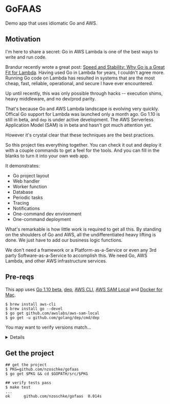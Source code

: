 # GoFAAS

Demo app that uses idiomatic Go and AWS.

## Motivation

I'm here to share a secret: Go in AWS Lambda is one of the best ways to write and run code.

Brandur recently wrote a great post: [Speed and Stability: Why Go is a Great Fit for Lambda](https://brandur.org/go-lambda). Having used Go in Lambda for years, I couldn't agree more. Running Go code on Lambda has resulted in systems that are the most cheap, fast, reliable, operational, and secure I have ever encountered.

Up until recently, this was only possible through hacks -- execution shims, heavy middleware, and no dev/prod parity.

That's because Go and AWS Lambda landscape is evolving very quickly. Offical Go support for Lambda was launched only a month ago. Go 1.10 is still in beta, and `dep` is under active development. The AWS Serverless Application Model (SAM) is in beta and hasn't got much attention yet.

However it's crystal clear that these techniques are the best practices.

So this project ties everything together. You can check it out and deploy it with a couple commands to get a feel for the tools. And you can fill in the blanks to turn it into your own web app.

It demonstrates:

* Go project layout
* Web handler
* Worker function
* Database
* Periodic tasks
* Tracing
* Notifications
* One-command dev environment
* One-command deployment

What's remarkable is how little work is required to get all this. By standing on the shoulders of Go and AWS, all the undifferentiated heavy lifting is done. We just have to add our business logic functions.

We don't need a framework or a Platform-as-a-Service or even any 3rd party Software-as-a-Service to accomplish this. We need Go, AWS Lambda, and other AWS infrastructure services.

## Pre-reqs

This app uses [Go 1.10 beta](https://beta.golang.org/), [dep](https://github.com/golang/dep), [AWS CLI](https://aws.amazon.com/cli/), [AWS SAM Local](https://docs.aws.amazon.com/lambda/latest/dg/test-sam-local.html) and [Docker for Mac](https://www.docker.com/docker-mac).

```console
$ brew install aws-cli
$ brew install go --devel
$ go get github.com/awslabs/aws-sam-local 
$ go get -u github.com/golang/dep/cmd/dep
```

You may want to verify versions match...

<details>

```console
## check versions
$ aws --version
aws-cli/1.14.40 Python/3.6.4 Darwin/17.4.0 botocore/1.8.44

Studio:gofaas noah$ docker version
Client:
 Version:	17.12.0-ce
 API version:	1.35
 Go version:	go1.9.2
 Git commit:	c97c6d6
 Built:	Wed Dec 27 20:03:51 2017
 OS/Arch:	darwin/amd64

Server:
 Engine:
  Version:	17.12.0-ce
  API version:	1.35 (minimum version 1.12)
  Go version:	go1.9.2
  Git commit:	c97c6d6
  Built:	Wed Dec 27 20:12:29 2017
  OS/Arch:	linux/amd64
  Experimental:	true

$ go version
go version go1.10rc2 darwin/amd64

$ aws-sam-local -v
sam version snapshot
```
</details>

## Get the project

```console
## get the project
$ PKG=github.com/nzoschke/gofaas
$ go get $PKG && cd $GOPATH/src/$PKG

## verify tests pass
$ make test
...
ok  	github.com/nzoschke/gofaas	0.014s
```
